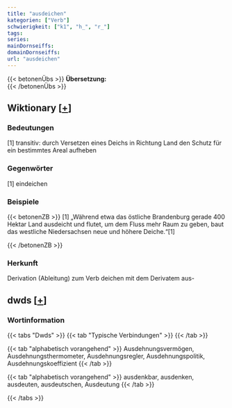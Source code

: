 ```yaml
---
title: "ausdeichen"
kategorien: ["Verb"]
schwierigkeit: ["k1", "h_", "r_"]
tags:
series:
mainDornseiffs:
domainDornseiffs:
url: "ausdeichen"
---
```


{{< betonenÜbs >}}
**Übersetzung:**  
{{< /betonenÜbs >}}

## Wiktionary [[+](https://de.wiktionary.org/wiki/ausdeichen)]

### Bedeutungen
[1] transitiv: durch Versetzen eines Deichs in Richtung Land den Schutz für ein bestimmtes Areal aufheben  

### Gegenwörter
[1] eindeichen  

### Beispiele
{{< betonenZB >}}
[1] „Während etwa das östliche Brandenburg gerade 400 Hektar Land ausdeicht und flutet, um dem Fluss mehr Raum zu geben, baut das westliche Niedersachsen neue und höhere Deiche.“[1]  

{{< /betonenZB >}}
### Herkunft
Derivation (Ableitung) zum Verb deichen mit dem Derivatem aus-  



## dwds [[+](https://www.dwds.de/wb/ausdeichen)]

### Wortinformation
{{< tabs "Dwds" >}}
{{< tab "Typische Verbindungen" >}}
{{< /tab >}}

{{< tab "alphabetisch vorangehend" >}}
Ausdehnungsvermögen, Ausdehnungsthermometer, Ausdehnungsregler, Ausdehnungspolitik, Ausdehnungskoeffizient
{{< /tab >}}

{{< tab "alphabetisch vorangehend" >}}
ausdenkbar, ausdenken, ausdeuten, ausdeutschen, Ausdeutung
{{< /tab >}}

{{< /tabs >}}

